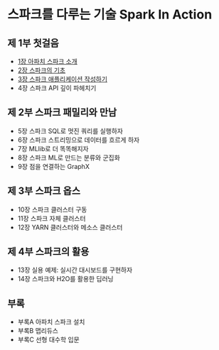 # 스파크를 다루는 기술 Spark In Action
## 제 1부 첫걸음
* [1장 아파치 스파크 소개](Chapter01-Introduction-to-apache-spark.md)
* [2장 스파크의 기초](Chapter02-Spark-fundamentals.md)
* [3장 스파크 애플리케이션 작성하기](Chapter03-Writing-spark-applications.md)
* 4장 스파크 API 깊이 파헤치기

## 제 2부 스파크 패밀리와 만남
* 5장 스파크 SQL로 멋진 쿼리를 실행하자
* 6장 스파크 스트리밍으로 데이터를 흐르게 하자
* 7장 MLlib로 더 똑똑해지자
* 8장 스파크 ML로 만드는 분류와 군집화
* 9장 점을 연결하는 GraphX

## 제 3부 스파크 옵스
* 10장 스파크 클러스터 구동
* 11장 스파크 자체 클러스터
* 12장 YARN 클러스터와 메소스 클러스터

## 제 4부 스파크의 활용
* 13장 실용 예제: 실시간 대시보드를 구현하자
* 14장 스파크와 H2O를 활용한 딥러닝

## 부록
* 부록A 아파치 스파크 설치
* 부록B 맵리듀스
* 부록C 선형 대수학 입문
